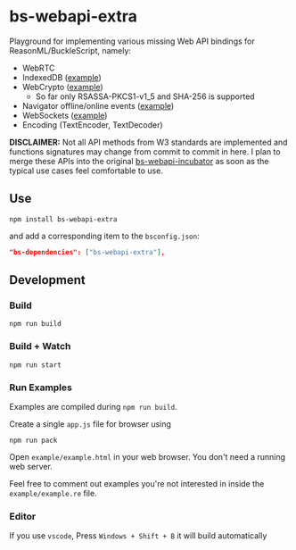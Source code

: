 # bs-webapi-extra

Playground for implementing various missing Web API bindings for ReasonML/BuckleScript, namely:

- WebRTC
- IndexedDB ([example](example/IDBExample.re))
- WebCrypto ([example](example/CryptoExample.re))
  - So far only RSASSA-PKCS1-v1_5 and SHA-256 is supported
- Navigator offline/online events ([example](example/NavigatorExample.re))
- WebSockets ([example](example/WebsocketsExample.re))
- Encoding (TextEncoder, TextDecoder)

**DISCLAIMER:** Not all API methods from W3 standards are implemented and functions signatures may change from commit to commit in here. I plan to merge these APIs into the original [bs-webapi-incubator](https://github.com/reasonml-community/bs-webapi-incubator) as soon as the typical use cases feel comfortable to use.

## Use

```
npm install bs-webapi-extra
```

and add a corresponding item to the `bsconfig.json`:

```json
"bs-dependencies": ["bs-webapi-extra"],
```

## Development

### Build

```
npm run build
```

### Build + Watch

```
npm run start
```

### Run Examples

Examples are compiled during `npm run build`.

Create a single `app.js` file for browser using

```
npm run pack
```

Open `example/example.html` in your web browser. You don't need a running web server.

Feel free to comment out examples you're not interested in inside the `example/example.re` file.

### Editor

If you use `vscode`, Press `Windows + Shift + B` it will build automatically
